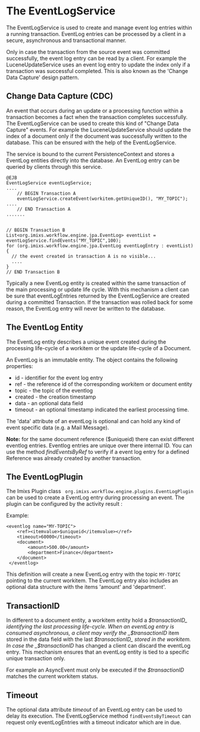 # The EventLogService

The EventLogService is used to create and manage event log entries within a running transaction.
EventLog entries can be processed by a client in a secure, asynchronous and transactional manner.

Only in case the transaction from the source event was committed successfully, the event log entry can be read by a client. For example the LuceneUpdateService uses an event log entry to update the index only if a transaction was successful completed. This is also known as the 'Change Data Capture' design pattern.

## Change Data Capture (CDC)

An event that occurs during an update or a processing function within a transaction becomes a fact when the transaction completes successfully. The EventLogService can be used to create this kind of "Change Data Capture" events.
For example the LuceneUpdateService should update the index of a document only if the document was successfully written to the database. This can be ensured with the help of the EventLogService.

The service is bound to the current PersistenceContext and stores a EventLog entities directly into the database. An EventLog entry can be queried by clients through this service.

    @EJB
    EventLogService eventLogService;
    ....
        // BEGIN Transaction A
    	eventLogService.createEvent(workitem.getUniqueID(), "MY_TOPIC");
    ....
        // END Transaction A
    .......


    // BEGIN Transaction B
    List<org.imixs.workflow.engine.jpa.EventLog> eventList = eventLogService.findEvents("MY_TOPIC",100);
    for (org.imixs.workflow.engine.jpa.EventLog eventLogEntry : eventList) {
      // the event created in transaction A is no visible...
      ....
    }
    // END Transaction B

Typically a new EventLog entity is created within the same transaction of the main processing or update life cycle. With this mechanism a client can be
sure that eventLogEntries returned by the EventLogService are created during a committed Transaction. If the transaction was rolled back for some reason, the EventLog entry will never be written to the database.

## The EventLog Entity

The EventLog entity describes a unique event created during the processing life-cycle of a workitem or the update life-cycle of a Document.

An EventLog is an immutable entity. The object contains the following properties:

- id - identifier for the event log entry
- ref - the reference id of the corresponding workitem or document entity
- topic - the topic of the eventlog
- created - the creation timestamp
- data - an optional data field
- timeout - an optional timestamp indicated the earliest processing time.

The 'data' attribute of an eventLog is optional and can hold any kind of event specific data (e.g. a Mail Message).

**Note:** for the same document reference ($uniqueid) there can exist different eventlog entries. Eventlog entries are unique over there internal ID. You can use the method _findEventsByRef_ to verify if a event log entry for a defined Reference was already created by another transaction.

## The EventLogPlugin

The Imixs Plugin class ` org.imixs.workflow.engine.plugins.EventLogPlugin` can be used to create a EventLog entry during
processing an event. The plugin can be configured by the activity result :

Example:

```
<eventlog name="MY-TOPIC">
	<ref><itemvalue>$uniqueid</itemvalue></ref>
	<timeout>60000</timeout>
	<document>
		<amount>500.00</amount>
		<department>Finance</department>
	</document>
 </eventlog>
```

This definition will create a new EventLog entry with the topic `MY-TOPIC` pointing to the current workitem. The EventLog entry also includes an optional data structure with the items 'amount' and 'department'.

## TransactionID

In different to a document entity, a workitem entity hold a _$transactionID_ identifying the last processing life-cycle. When an eventLog entry is consumed asynchronous, a client may verify the _$transactionID_ item stored in the data field with the last _$transactionID_ stored in the workitem. In case the _$transactionID_ has changed a client can discard the eventLog entry. This mechanism ensures that an eventLog entity is tied to a specific unique transaction only.

For example an AsyncEvent must only be executed if the _$transactionID_ matches the current workitem status.

## Timeout

The optional data attribute _timeout_ of an EventLog entry can be used to delay its execution. The EventLogService method `findEventsByTimeout` can request only eventLogEntries with a timeout indicator which are in due.
